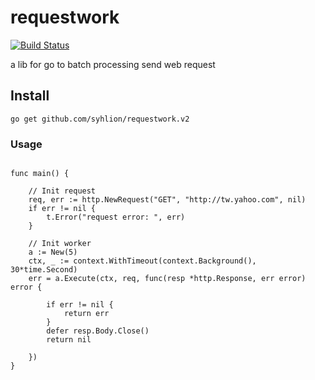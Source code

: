 # requestwork
[![Build Status](https://travis-ci.org/syhlion/requestwork.svg?branch=master)](https://travis-ci.org/syhlion/requestwork)

a lib for go to batch processing send web request

## Install

`go get github.com/syhlion/requestwork.v2`

### Usage

```

func main() {

    // Init request
	req, err := http.NewRequest("GET", "http://tw.yahoo.com", nil)
	if err != nil {
		t.Error("request error: ", err)
	}

	// Init worker
	a := New(5)
	ctx, _ := context.WithTimeout(context.Background(), 30*time.Second)
	err = a.Execute(ctx, req, func(resp *http.Response, err error) error {

		if err != nil {
			return err
		}
		defer resp.Body.Close()
		return nil

	})
}

```
